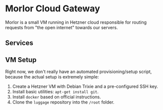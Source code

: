# Morlor Cloud Gateway

Morlor is a small VM running in Hetzner cloud responsible for routing requests from "the open internet" towards our servers.

## Services



## VM Setup

Right now, we don't really have an automated provisioning/setup script, because the actual setup is extremely simple:

 1. Create a Hetzner VM with Debian Trixie and a pre-configured SSH key.
 2. Install basic utilities: `apt-get install git`.
 3. Install `docker` based on official instructions.
 4. Clone the `luggage` repository into the `/root` folder.